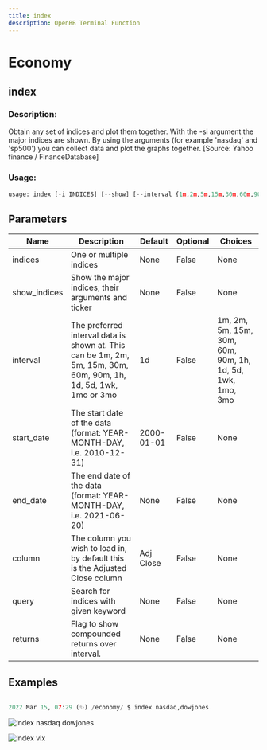 ```yaml
---
title: index
description: OpenBB Terminal Function
---
```


# Economy

## index

### Description: 

Obtain any set of indices and plot them together. With the -si argument the major indices are shown. By using the arguments (for example 'nasdaq' and 'sp500') you can collect data and plot the graphs together. [Source: Yahoo finance / FinanceDatabase]

### Usage: 
```python
usage: index [-i INDICES] [--show] [--interval {1m,2m,5m,15m,30m,60m,90m,1h,1d,5d,1wk,1mo,3mo}] [-s START_DATE] [-e END_DATE] [-c COLUMN] [-q QUERY] [-r]
```

## Parameters

| Name | Description | Default | Optional | Choices |
| ---- | ----------- | ------- | -------- | ------- |
| indices | One or multiple indices | None | False | None |
| show_indices | Show the major indices, their arguments and ticker | None | False | None |
| interval | The preferred interval data is shown at. This can be 1m, 2m, 5m, 15m, 30m, 60m, 90m, 1h, 1d, 5d, 1wk, 1mo or 3mo | 1d | False | 1m, 2m, 5m, 15m, 30m, 60m, 90m, 1h, 1d, 5d, 1wk, 1mo, 3mo |
| start_date | The start date of the data (format: YEAR-MONTH-DAY, i.e. 2010-12-31) | 2000-01-01 | False | None |
| end_date | The end date of the data (format: YEAR-MONTH-DAY, i.e. 2021-06-20) | None | False | None |
| column | The column you wish to load in, by default this is the Adjusted Close column | Adj Close | False | None |
| query | Search for indices with given keyword | None | False | None |
| returns | Flag to show compounded returns over interval. | None | False | None |


## Examples

```python

2022 Mar 15, 07:29 (✨) /economy/ $ index nasdaq,dowjones

```

![index nasdaq dowjones](https://user-images.githubusercontent.com/46355364/158573612-f2e4b04c-b833-4899-9817-62e40b9fe1d2.png)

![index vix](https://user-images.githubusercontent.com/46355364/158573676-9871c58e-3ffd-44d5-888a-c1d76ec98251.png)

